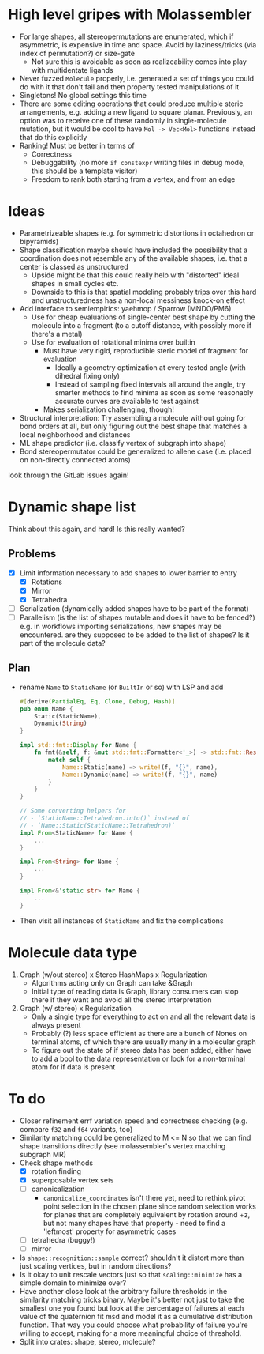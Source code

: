 # High level gripes with Molassembler

- For large shapes, all stereopermutations are enumerated, which if asymmetric,
  is expensive in time and space. Avoid by laziness/tricks (via index of
  permutation?) or size-gate
  - Not sure this is avoidable as soon as realizeability comes into play with
    multidentate ligands
- Never fuzzed `Molecule` properly, i.e. generated a set of things you could
  do with it that don't fail and then property tested manipulations of it
- Singletons! No global settings this time
- There are some editing operations that could produce multiple steric
  arrangements, e.g. adding a new ligand to square planar. Previously, an option
  was to receive one of these randomly in single-molecule mutation, but it would
  be cool to have `Mol -> Vec<Mol>` functions instead that do this explicitly
- Ranking! Must be better in terms of
  - Correctness
  - Debuggability (no more `if constexpr` writing files in debug mode, this
    should be a template visitor)
  - Freedom to rank both starting from a vertex, and from an edge


# Ideas

- Parametrizeable shapes (e.g. for symmetric distortions in octahedron or
  bipyramids)
- Shape classification maybe should have included the possibility that a
  coordination does not resemble any of the available shapes, i.e. that a center
  is classed as unstructured
  - Upside might be that this could really help with "distorted" ideal shapes in
    small cycles etc.
  - Downside to this is that spatial modeling probably trips over this hard and
    unstructuredness has a non-local messiness knock-on effect
- Add interface to semiempirics: yaehmop / Sparrow (MNDO/PM6)
  - Use for cheap evaluations of single-center best shape by cutting the
    molecule into a fragment (to a cutoff distance, with possibly more if
    there's a metal)
  - Use for evaluation of rotational minima over builtin
    - Must have very rigid, reproducible steric model of fragment for evaluation
      - Ideally a geometry optimization at every tested angle (with dihedral
        fixing only)
      - Instead of sampling fixed intervals all around the angle, try smarter
        methods to find minima as soon as some reasonably accurate curves are
        available to test against
    - Makes serialization challenging, though!
- Structural interpretation: Try assembling a molecule without going for bond
  orders at all, but only figuring out the best shape that matches a local
  neighborhood and distances
- ML shape predictor (i.e. classify vertex of subgraph into shape)
- Bond stereopermutator could be generalized to allene case (i.e. placed on
  non-directly connected atoms)

look through the GitLab issues again!


# Dynamic shape list

Think about this again, and hard! Is this really wanted?

## Problems

- [x] Limit information necessary to add shapes to lower barrier to entry
  - [x] Rotations
  - [x] Mirror
  - [x] Tetrahedra
- [ ] Serialization (dynamically added shapes have to be part of the format)
- [ ] Parallelism (is the list of shapes mutable and does it have to be fenced?)
  e.g. in workflows importing serializations, new shapes may be encountered. are
  they supposed to be added to the list of shapes? Is it part of the molecule
  data?

## Plan

- rename `Name` to `StaticName` (or `BuiltIn` or so) with LSP and add

  ```rust
  #[derive(PartialEq, Eq, Clone, Debug, Hash)]
  pub enum Name {
      Static(StaticName),
      Dynamic(String)
  }

  impl std::fmt::Display for Name {
      fn fmt(&self, f: &mut std::fmt::Formatter<'_>) -> std::fmt::Result {
          match self {
              Name::Static(name) => write!(f, "{}", name),
              Name::Dynamic(name) => write!(f, "{}", name)
          }
      }
  }

  // Some converting helpers for 
  // - `StaticName::Tetrahedron.into()` instead of
  // - `Name::Static(StaticName::Tetrahedron)`
  impl From<StaticName> for Name {
      ...
  }

  impl From<String> for Name {
      ...
  }

  impl From<&'static str> for Name {
      ...
  }

  ```

- Then visit all instances of `StaticName` and fix the complications


# Molecule data type

1. Graph (w/out stereo) x Stereo HashMaps x Regularization
   + Algorithms acting only on Graph can take &Graph
   + Initial type of reading data is Graph, library consumers can stop
     there if they want and avoid all the stereo interpretation
2. Graph (w/ stereo) x Regularization
   + Only a single type for everything to act on and all the relevant
     data is always present
   - Probably (?) less space efficient as there are a bunch of Nones
     on terminal atoms, of which there are usually many in a molecular
     graph
   - To figure out the state of if stereo data has been added, either
     have to add a bool to the data representation or look for a
     non-terminal atom for if data is present


# To do

- Closer refinement errf variation speed and correctness checking (e.g. compare
  `f32` and `f64` variants, too)
- Similarity matching could be generalized to M <= N so that we can find shape
  transitions directly (see molassembler's vertex matching subgraph MR)
- Check shape methods
  - [x] rotation finding
  - [x] superposable vertex sets
  - [ ] canonicalization
    - `canonicalize_coordinates` isn't there yet, need to rethink pivot point
      selection in the chosen plane since random selection works for planes that are
      completely equivalent by rotation around +z, but not many shapes have that
      property - need to find a 'leftmost' property for asymmetric cases
  - [ ] tetrahedra (buggy!)
  - [ ] mirror
- Is `shape::recognition::sample` correct? shouldn't it distort more than just
  scaling vertices, but in random directions?
- Is it okay to unit rescale vectors just so that `scaling::minimize` has a
  simple domain to minimize over?
- Have another close look at the arbitrary failure thresholds in the similarity
  matching tricks binary. Maybe it's better not just to take the smallest one
  you found but look at the percentage of failures at each value of the
  quaternion fit msd and model it as a cumulative distribution function. That
  way you could choose what probability of failure you're willing to accept,
  making for a more meaningful choice of threshold.
- Split into crates: shape, stereo, molecule?
